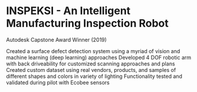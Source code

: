 # INSPEKSI - An Intelligent Manufacturing Inspection Robot
Autodesk Capstone Award Winner (2019)

Created a surface defect detection system using a myriad of vision and machine learning (deep learning) approaches
Developed 4 DOF robotic arm with back driveability for customized scanning approaches and plans
Created custom dataset using real vendors, products, and samples of different shapes and colors in variety of lighting
Functionality tested and validated during pilot with Ecobee sensors

